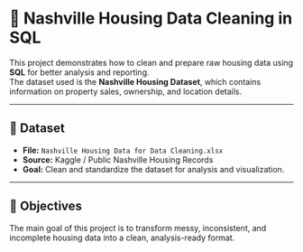 # 🧹 Nashville Housing Data Cleaning in SQL

This project demonstrates how to clean and prepare raw housing data using **SQL** for better analysis and reporting.  
The dataset used is the **Nashville Housing Dataset**, which contains information on property sales, ownership, and location details.

---

## 📁 Dataset
- **File:** `Nashville Housing Data for Data Cleaning.xlsx`  
- **Source:** Kaggle / Public Nashville Housing Records  
- **Goal:** Clean and standardize the dataset for analysis and visualization.

---

## 🧠 Objectives
The main goal of this project is to transform messy, inconsistent, and incomplete housing data into a clean, analysis-ready format.
